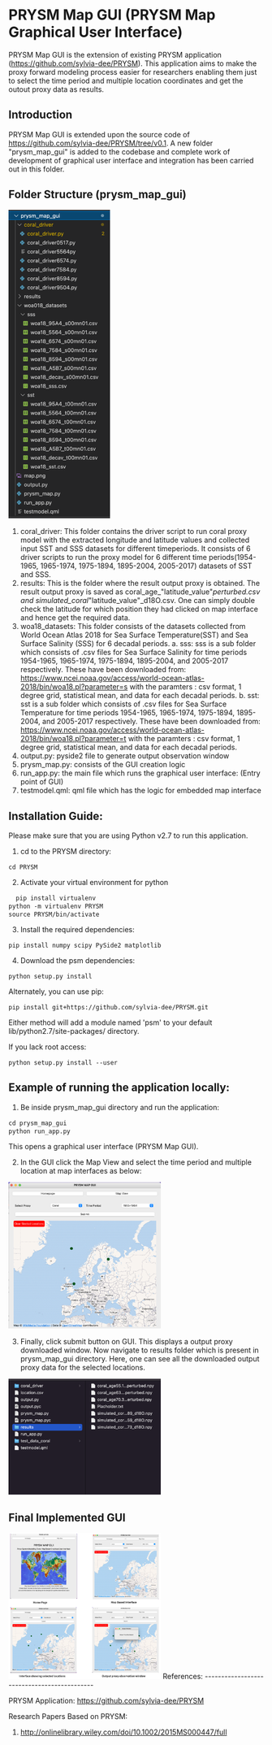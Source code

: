 
# PRYSM Map GUI (PRYSM Map Graphical User Interface)


PRYSM Map GUI is the extension of existing PRYSM application (https://github.com/sylvia-dee/PRYSM). This application aims to make the proxy forward modeling process easier for researchers enabling them just to select the time period and multiple location coordinates and get the outout proxy data as results.

Introduction
---------------------------
PRYSM Map GUI is extended upon the source code of https://github.com/sylvia-dee/PRYSM/tree/v0.1. A new folder "prysm_map_gui" is added to the codebase and complete work of development of graphical user interface and integration has been carried out in this folder.

Folder Structure (prysm_map_gui)
---------------------------

<img src="images/folder.png" alt="drawing" width="200"/>

1. coral_driver: This folder contains the driver script to run coral proxy model with the extracted longitude and latitude values and collected input SST and SSS datasets for different timeperiods. It consists of 6 driver scripts to run the proxy model for 6 different time periods(1954-1965, 1965-1974, 1975-1894, 1895-2004, 2005-2017) datasets of SST and SSS.
2. results: This is the folder where the result output proxy is obtained. The result output proxy is saved as coral_age_"latitude_value"_perturbed.csv and simulated_coral_"latitude_value"_d18O.csv. One can simply double check the latitude for which position they had clicked on map interface and hence get the required data.
3. woa18_datasets: This folder consists of the datasets collected from World Ocean Atlas 2018 for Sea Surface Temperature(SST) and Sea Surface Salinity (SSS) for 6 decadal periods.
a. sss: sss is a sub folder which consists of .csv files for Sea Surface Salinity for time periods 1954-1965, 1965-1974, 1975-1894, 1895-2004, and 2005-2017 respectively. These have been downloaded from: https://www.ncei.noaa.gov/access/world-ocean-atlas-2018/bin/woa18.pl?parameter=s with the paramters : csv format, 1 degree grid, statistical mean, and data for each decadal periods.
b. sst: sst is a sub folder which consists of .csv files for Sea Surface Temperature for time periods 1954-1965, 1965-1974, 1975-1894, 1895-2004, and 2005-2017 respectively. These have been downloaded from: https://www.ncei.noaa.gov/access/world-ocean-atlas-2018/bin/woa18.pl?parameter=t with the paramters : csv format, 1 degree grid, statistical mean, and data for each decadal periods.
4. output.py: pyside2 file to generate output observation window
5. prysm_map.py: consists of the GUI creation logic 
6. run_app.py: the main file which runs the graphical user interface: (Entry point of GUI)
7. testmodel.qml: qml file which has the logic for embedded map interface


Installation Guide:
---------------------------

Please make sure that you are using Python v2.7 to run this application.
   
1. cd to the PRYSM directory:      
  ```
  cd PRYSM
  ```
2. Activate your virtual environment for python
  ```
	pip install virtualenv
  python -m virtualenv PRYSM
  source PRYSM/bin/activate
  ```

3. Install the required dependencies:
  ```
  pip install numpy scipy PySide2 matplotlib
  ```
 
4. Download the psm dependencies:
  ```
  python setup.py install
  ```
  
   Alternately, you can use pip: 
      
  ```
  pip install git+https://github.com/sylvia-dee/PRYSM.git
  ```
  
  Either method will add a module named 'psm' to your default lib/python2.7/site-packages/                          directory.

  If you lack root access:  
  ```
  python setup.py install --user
  ```

Example of running the application locally:
--------------------------------------------

1. Be inside prysm_map_gui directory and run the application:
  ```
  cd prysm_map_gui
  python run_app.py
  ```
  This opens a graphical user interface (PRYSM Map GUI).

2. In the GUI click the Map View and select the time period and multiple location at map interfaces as below:
<img src="images/selection.png" alt="drawing" width="300"/>

3. Finally, click submit button on GUI. This displays a output proxy downloaded window. Now navigate to results folder which is present in prysm_map_gui directory. Here, one can see all the downloaded output proxy data for the selected locations.
<img src="images/results.png" alt="drawing" width="300"/>

## Final Implemented GUI
<img src="images/final.png" alt="drawing" width="300"/>
References:
--------------------------------------------

PRYSM Application: https://github.com/sylvia-dee/PRYSM

Research Papers Based on PRYSM: 
1. http://onlinelibrary.wiley.com/doi/10.1002/2015MS000447/full



